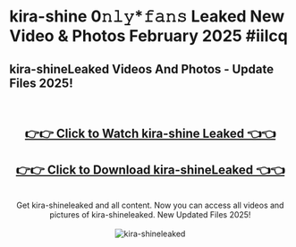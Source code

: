# kira-shine 0𝚗𝚕𝚢*𝚏𝚊𝚗𝚜 Leaked New Video & Photos February 2025 #iilcq

<h2>kira-shineLeaked Videos And Photos - Update Files 2025!</h2>
<br>
<div align="center">
<h2><a href="https://mediaupload.pro?title=kira-shine&ref=11F" rel="nofollow">👉👉 Click to Watch kira-shine Leaked 👈👈</a></h2>
<h2><a href="https://mediaupload.pro?title=kira-shine&ref=11F" rel="nofollow">👉👉 Click to Download kira-shineLeaked 👈👈</a></h2>
<br>
Get kira-shineleaked and all content. Now you can access all videos and pictures of kira-shineleaked. New Updated Files 2025!
<br>
<br>
<a href="https://mediaupload.pro?title=kira-shine&ref=11F" rel="nofollow" data-target="animated-image.originalLink"><img src="https://i.ibb.co/Gkj2r4b/banner.png" alt="kira-shineleaked" style="max-width: 100%; display: inline-block;" data-target="animated-image.originalImage"></a>
</div>
<br>

